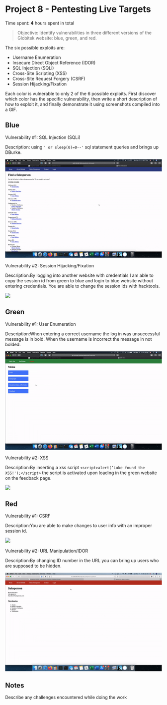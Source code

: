 # Project 8 - Pentesting Live Targets

Time spent: **4** hours spent in total

> Objective: Identify vulnerabilities in three different versions of the Globitek website: blue, green, and red.

The six possible exploits are:

* Username Enumeration
* Insecure Direct Object Reference (IDOR)
* SQL Injection (SQLi)
* Cross-Site Scripting (XSS)
* Cross-Site Request Forgery (CSRF)
* Session Hijacking/Fixation

Each color is vulnerable to only 2 of the 6 possible exploits. First discover which color has the specific vulnerability, then write a short description of how to exploit it, and finally demonstrate it using screenshots compiled into a GIF.

## Blue

Vulnerability #1: SQL Injection (SQLi)

Description: using `' or sleep(0)=0--'` sql statement queries and brings up DBurke. 

<img src="SQL Injection - Blue.gif">

Vulnerability #2: Session Hijacking/Fixation

Description:By logging into another website with credentials I am able to copy the session id from green to blue and login to blue website without entering credentials. You are able to change the session ids with hacktools. 

<img src="Session Hijacking - Blue.gif">

## Green

Vulnerability #1: User Enumeration

Description:When entering a correct username the log in was unsuccessful message is in bold. When the username is incorrect the message in not bolded. 

<img src="User Enumaration - Green.gif">

Vulnerability #2: XSS

Description:By inserting a xss script `<script>alert(‘Luke found the XSS!');</script>` the script is activated upon loading in the green website on the feedback page. 

<img src="XSS - Green.gif">


## Red

Vulnerability #1: CSRF

Description:You are able to make changes to user info with an improper session id. 

<img src="CSRF - Red.gif">

Vulnerability #2: URL Manipulation/IDOR

Description:By changing ID number in the URL you can bring up users who are supposed to be hidden.

<img src="URL Manipulation - Red.gif">


## Notes

Describe any challenges encountered while doing the work
